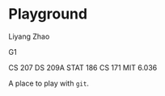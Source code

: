 # Playground
Liyang Zhao

G1

CS 207
DS 209A
STAT 186
CS 171
MIT 6.036

A place to play with `git`.
